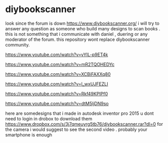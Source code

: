 # diybookscanner
look since the forum is down https://www.diybookscanner.org/ i will try to answer any question as someone who build many designs to scan books .
this is not something that i communicate with daniel , duering or any moderator of the forum. this repository wont replace diybookscanner community.

https://www.youtube.com/watch?v=vYIL-p9ET4k

https://www.youtube.com/watch?v=mR2TQOHEDYc

https://www.youtube.com/watch?v=XCBiFAXXq80

https://www.youtube.com/watch?v=l_wxUJFEZLI

https://www.youtube.com/watch?v=Rkf49KPIPf0

https://www.youtube.com/watch?v=dtM5ljDN9so

here are somedesigns that i made in autodesk inventor pro 2015 u dont need to login in drobox to download them https://www.dropbox.com/s/3j7qmeuyrg5tb76/diybookscanner.rar?dl=0
for the camera i would suggest to see the second video . probably your smartphone is enough 

